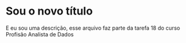 
# **Sou o novo título**
E eu sou uma descrição, esse arquivo faz parte da tarefa 18 do curso Profisão Analista de Dados
